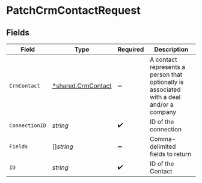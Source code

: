 # PatchCrmContactRequest


## Fields

| Field                                                                                    | Type                                                                                     | Required                                                                                 | Description                                                                              |
| ---------------------------------------------------------------------------------------- | ---------------------------------------------------------------------------------------- | ---------------------------------------------------------------------------------------- | ---------------------------------------------------------------------------------------- |
| `CrmContact`                                                                             | [*shared.CrmContact](../../../pkg/models/shared/crmcontact.md)                           | :heavy_minus_sign:                                                                       | A contact represents a person that optionally is associated with a deal and/or a company |
| `ConnectionID`                                                                           | *string*                                                                                 | :heavy_check_mark:                                                                       | ID of the connection                                                                     |
| `Fields`                                                                                 | []*string*                                                                               | :heavy_minus_sign:                                                                       | Comma-delimited fields to return                                                         |
| `ID`                                                                                     | *string*                                                                                 | :heavy_check_mark:                                                                       | ID of the Contact                                                                        |